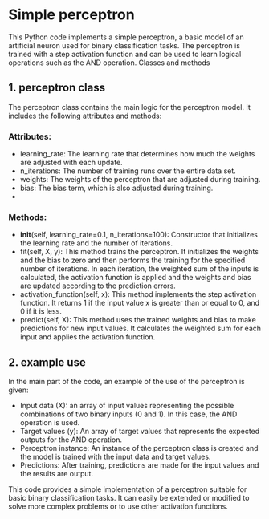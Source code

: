 # Simple perceptron
This Python code implements a simple perceptron, a basic model of an artificial neuron used for binary classification tasks. The perceptron is trained with a step activation function and can be used to learn logical operations such as the AND operation.
Classes and methods

## 1. perceptron class

The perceptron class contains the main logic for the perceptron model. It includes the following attributes and methods:

### Attributes:

- learning_rate: The learning rate that determines how much the weights are adjusted with each update.
- n_iterations: The number of training runs over the entire data set.
- weights: The weights of the perceptron that are adjusted during training.
- bias: The bias term, which is also adjusted during training.
- 
### Methods:

- __init__(self, learning_rate=0.1, n_iterations=100): Constructor that initializes the learning rate and the number of iterations.
- fit(self, X, y): This method trains the perceptron. It initializes the weights and the bias to zero and then performs the training for the specified number of iterations. In each iteration, the weighted sum of the inputs is calculated, the activation function is applied and the weights and bias are updated according to the prediction errors.
- activation_function(self, x): This method implements the step activation function. It returns 1 if the input value x is greater than or equal to 0, and 0 if it is less.
- predict(self, X): This method uses the trained weights and bias to make predictions for new input values. It calculates the weighted sum for each input and applies the activation function.

## 2. example use

In the main part of the code, an example of the use of the perceptron is given:

- Input data (X): an array of input values representing the possible combinations of two binary inputs (0 and 1). In this case, the AND operation is used.
- Target values (y): An array of target values that represents the expected outputs for the AND operation.
- Perceptron instance: An instance of the perceptron class is created and the model is trained with the input data and target values.
- Predictions: After training, predictions are made for the input values and the results are output.

This code provides a simple implementation of a perceptron suitable for basic binary classification tasks. It can easily be extended or modified to solve more complex problems or to use other activation functions.
